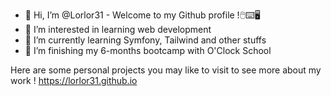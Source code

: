- 👋 Hi, I’m @Lorlor31 - Welcome to my Github profile !🖱️⌨️🖥️ 
- 👀 I’m interested in learning web development
- 🌱 I’m currently learning Symfony, Tailwind and other stuffs
- 💞️ I’m finishing my 6-months bootcamp with O'Clock School

Here are some personal projects you may like to visit to see more about my work !
https://lorlor31.github.io


<!---
Lorlor31/Lorlor31 is a ✨ special ✨ repository because its `README.md` (this file) appears on your GitHub profile.
You can click the Preview link to take a look at your changes.
--->
